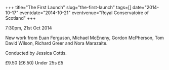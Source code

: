 +++
title="The First Launch"
slug="the-first-launch"
tags=[]
date="2014-10-17"
eventdate="2014-10-21"
eventvenue="Royal Conservatoire of Scotland"
+++

7:30pm, 21st Oct 2014

New work from Euan Ferguson, Michael McEneny, Gordon McPherson, Tom David Wilson, Richard Greer and Nora Marazaite.

Conducted by Jessica Cottis.

£9.50 (£6.50) Under 25s £5
